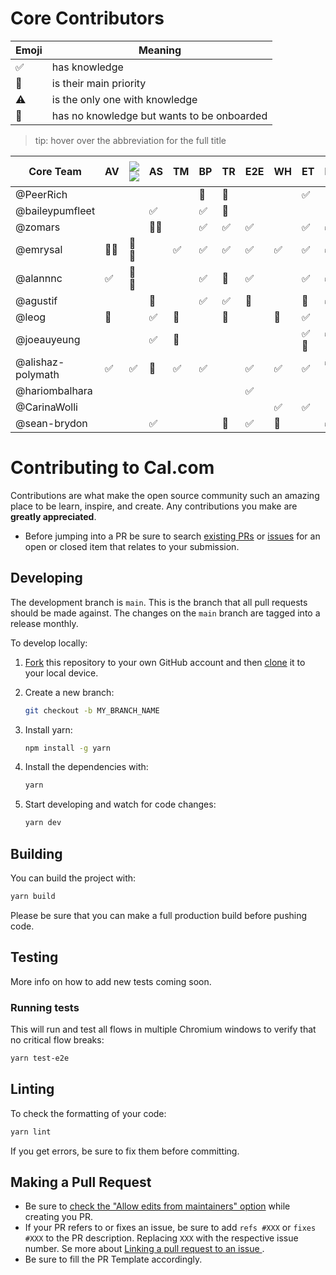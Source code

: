 # Core Contributors
Emoji | Meaning |
-- | -- |
✅ | has knowledge |
🥇 | is their main priority |
⚠️ | is the only one with knowledge |
👀 | has no knowledge but wants to be onboarded |

> tip: hover over the abbreviation for the full title

Core Team | <span title="Availability">AV</span> | <span title="Timezones">![](https://rotate-svg-text-agu.vercel.app/api/rotate?text=Timezones&color=white&size=14#gh-dark-mode-only)![](https://rotate-svg-text-agu.vercel.app/api/rotate?text=Timezones&color=black&size=14#gh-light-mode-only)</span> | <span title="App Store">AS</span> | <span title="Teams">TM</span> | <span title="Booking Page">BP</span> | <span title="Turbo Repo">TR</span> | <span title="End-to-end testing">E2E</span> | <span title="Webhooks">WH</span> | <span title="Event-Types">ET</span> | <span title="Prisma">PR</span> | <span title="Billing (Stripe)">BL</span> | <span title="Authentication">Auth</span> | Stripe App | Google Cal | tRPC | SSO / SAML | CalDAV | Outlook App | Slack App | <span title="Public API">API</span> | <span title="Recurring Event">RE</span> | Seats | Zapier | Embeds | <span title="Admin Console">AC</span> | <span title="Workflows">WF</span>
-- | -- | -- | -- | -- | -- | -- | -- | -- | -- | -- | -- | -- | -- | -- | -- | -- | -- | -- | -- | -- | -- | -- | -- | -- | -- | --
@PeerRich  |   |   |   |   | 👀 | 👀 |   |   | ✅ |   |   |   |   |   |   |   |   |   |   |   |   |   |   |   |   |  
@baileypumfleet  |   |   | ✅ |   | ✅ | 👀 |   |   |   |   |   |   |   | ✅ |   |   |   |   |   |   |   |   |   |   |   |  
@zomars  |   |   | 🥇✅ |   | ✅ | ✅ | ✅ |   | ✅ | ✅ | ✅ | ✅ | ✅ |   | ✅ | 👀 |   |   |   |   |   |   |   |   |   |  
@emrysal  | 🥇✅ | 🥇✅ |   | ✅ | ✅ | ✅ | ✅ | ✅ | ✅ | ✅ |   |   |   | ✅ | ✅ |   |   |   |   |   |   |   |   |   |   |  
@alannnc  | ✅ | 🥇✅ |   |   | ✅ | 👀 | ✅ |   | ✅ | ✅ | 🥇✅ | ✅ | ✅ | 👀 | ✅ | ✅ |   |   |   |   |   |   |   |   |   |  
@agustif  |   |   | 👀 |   | ✅ | ✅ | 👀 |   | 👀 | ✅ | ✅ | 🥇✅ | 👀 |   | ✅ | 🥇✅ |   |   |   | 🥇✅ |   |   |   |   |   |  
@leog  | 👀 |   | ✅ | 👀 |   | 👀 |   | 👀 | ✅ |   |   |   | 👀 |   | 👀 |   |   | 👀 |   |   | ✅⚠️ |   |   |   |   |  
@joeauyeung  |   |   | ✅ | 👀 |   |   |   |   | ✅👀 | ✅👀 | ✅👀 |   |   |   |   | 👀 |   | ✅ |   |   |   | ✅⚠️ |   |   |   |  
@alishaz-polymath  | ✅ | ✅ | 👀 | ✅ | ✅ |   | ✅ | ✅ | ✅ | ✅👀 |   | ✅👀 | 👀 | 👀 | ✅ |   | 👀 | 👀 |   | ✅ |   |   |   |   |   |  
@hariombalhara  |   |   |   |   |   |   | ✅ |   |   |   |   |   |   |   |   |   |   |   |   |   |   |   |   | ✅⚠️ |   |  
@CarinaWolli  |   |   |   |   |   |   |   | ✅ | ✅ |   |   |   |   |   |   |   |   |   |   |   |   |   | ✅⚠️ |   |   | ✅⚠️
@sean-brydon  |   |   | ✅ |   |   | 👀 | ✅ | 👀 |   | ✅ |   | 👀 |   |   | ✅ | 👀 | 👀 |   | 🥇✅⚠️ |   |   |   |   |   |   |  



# Contributing to Cal.com

Contributions are what make the open source community such an amazing place to be learn, inspire, and create. Any contributions you make are **greatly appreciated**.

- Before jumping into a PR be sure to search [existing PRs](https://github.com/calcom/cal.com/pulls) or [issues](https://github.com/calcom/cal.com/issues) for an open or closed item that relates to your submission.

## Developing

The development branch is `main`. This is the branch that all pull
requests should be made against. The changes on the `main`
branch are tagged into a release monthly.

To develop locally:

1. [Fork](https://help.github.com/articles/fork-a-repo/) this repository to your
   own GitHub account and then
   [clone](https://help.github.com/articles/cloning-a-repository/) it to your local device.
2. Create a new branch:

   ```sh
   git checkout -b MY_BRANCH_NAME
   ```

3. Install yarn:

   ```sh
   npm install -g yarn
   ```

4. Install the dependencies with:

   ```sh
   yarn
   ```

5. Start developing and watch for code changes:

   ```sh
   yarn dev
   ```

## Building

You can build the project with:

```bash
yarn build
```

Please be sure that you can make a full production build before pushing code.

## Testing

More info on how to add new tests coming soon.

### Running tests

This will run and test all flows in multiple Chromium windows to verify that no critical flow breaks:

```sh
yarn test-e2e
```

## Linting

To check the formatting of your code:

```sh
yarn lint
```

If you get errors, be sure to fix them before committing.

## Making a Pull Request

- Be sure to [check the "Allow edits from maintainers" option](https://docs.github.com/en/pull-requests/collaborating-with-pull-requests/working-with-forks/allowing-changes-to-a-pull-request-branch-created-from-a-fork) while creating you PR.
- If your PR refers to or fixes an issue, be sure to add `refs #XXX` or `fixes #XXX` to the PR description. Replacing `XXX` with the respective issue number. Se more about [Linking a pull request to an issue
  ](https://docs.github.com/en/issues/tracking-your-work-with-issues/linking-a-pull-request-to-an-issue).
- Be sure to fill the PR Template accordingly.
